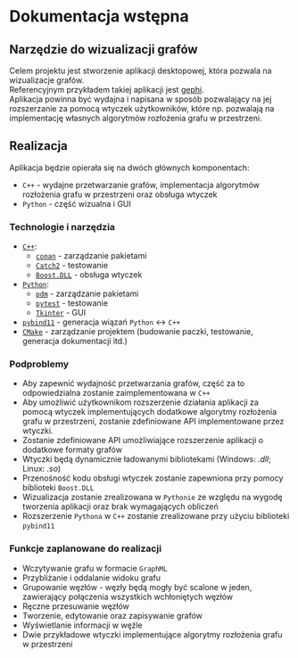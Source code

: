 # Dokumentacja wstępna
## Narzędzie do wizualizacji grafów
Celem projektu jest stworzenie aplikacji desktopowej, która pozwala na wizualizacje grafów.  
Referencyjnym przykładem takiej aplikacji jest [gephi](https://gephi.org).  
Aplikacja powinna być wydajna i napisana w sposób pozwalający na jej rozszerzanie za pomocą wtyczek użytkowników, które np. pozwalają na implementację własnych algorytmów rozłożenia grafu w przestrzeni.

## Realizacja
Aplikacja będzie opierała się na dwóch głównych komponentach:
- `C++` - wydajne przetwarzanie grafów, implementacja algorytmów rozłożenia grafu w przestrzeni oraz obsługa wtyczek
- `Python` - część wizualna i GUI


### Technologie i narzędzia
- [`C++`](https://cplusplus.com/):
    - [`conan`](https://github.com/conan-io/conan) - zarządzanie pakietami
    - [`Catch2`](https://github.com/catchorg/Catch2/) - testowanie
    - [`Boost.DLL`](https://github.com/boostorg/dll) - obsługa wtyczek
- [`Python`](https://www.python.org/):
    - [`pdm`](https://github.com/pdm-project/pdm) - zarządzanie pakietami
    - [`pytest`](https://docs.pytest.org/en/stable/) - testowanie
    - [`Tkinter`](https://docs.python.org/3/library/tkinter.html) - GUI
- [`pybind11`](https://pybind11.readthedocs.io/en/stable/) - generacja wiązań `Python` <-> `C++`
- [`CMake`](https://cmake.org/) - zarządzanie projektem (budowanie paczki, testowanie, generacja dokumentacji itd.)

### Podproblemy
- Aby zapewnić wydajność przetwarzania grafów, część za to odpowiedzialna zostanie zaimplementowana w `C++`
- Aby umożliwić użytkownikom rozszerzenie działania aplikacji za pomocą wtyczek implementujących dodatkowe algorytmy rozłożenia grafu w przestrzeni, zostanie zdefiniowane API implementowane przez wtyczki.
- Zostanie zdefiniowane API umożliwiające rozszerzenie aplikacji o dodatkowe formaty grafów
- Wtyczki będą dynamicznie ładowanymi bibliotekami (Windows: *.dll*; Linux: *.so*)
- Przenośność kodu obsługi wtyczek zostanie zapewniona przy pomocy biblioteki `Boost.DLL`
- Wizualizacja zostanie zrealizowana w `Pythonie` ze względu na wygodę tworzenia aplikacji oraz brak wymagających obliczeń
- Rozszerzenie `Pythona` w `C++` zostanie zrealizowane przy użyciu biblioteki `pybind11`

### Funkcje zaplanowane do realizacji
- Wczytywanie grafu w formacie `GraphML`
- Przybliżanie i oddalanie widoku grafu
- Grupowanie węzłów - węzły będą mogły być scalone w jeden, zawierający połączenia wszystkich wchłoniętych węzłów
- Ręczne przesuwanie węzłów
- Tworzenie, edytowanie oraz zapisywanie grafów
- Wyświetlanie informacji w węźle
- Dwie przykładowe wtyczki implementujące algorytmy rozłożenia grafu w przestrzeni
